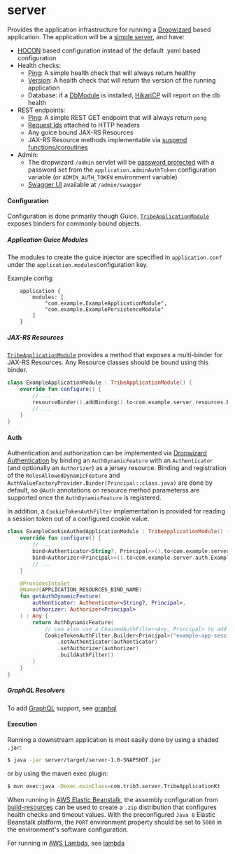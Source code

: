 server
======
Provides the application infrastructure for running a [Dropwizard](https://dropwizard.io)
based application.  The application will be a [simple server](https://dropwizard.readthedocs.io/en/stable/manual/configuration.html#simple),
and have:
* [HOCON](https://github.com/trib3/leakycauldron/blob/HEAD/server/src/main/kotlin/com/trib3/server/config/dropwizard/HoconConfigurationFactory.kt) 
  based configuration instead of the default .yaml based configuration
* Health checks:
  * [Ping](https://github.com/trib3/leakycauldron/blob/HEAD/server/src/main/kotlin/com/trib3/server/healthchecks/PingHealthCheck.kt):
    A simple health check that will always return healthy
  * [Version](https://github.com/trib3/leakycauldron/blob/HEAD/server/src/main/kotlin/com/trib3/server/healthchecks/VersionHealthCheck.kt):
    A health check that will return the version of the running application
  * Database: if a [DbModule](https://github.com/trib3/leakycauldron/blob/HEAD/db#dbmodule) is installed, 
    [HikariCP](https://github.com/brettwooldridge/HikariCP/wiki/Dropwizard-HealthChecks)
    will report on the db health
* REST endpoints:
  * [Ping](https://github.com/trib3/leakycauldron/blob/HEAD/server/src/main/kotlin/com/trib3/server/resources/PingResource.kt):
    A simple REST GET endpoint that will always return `pong`
  * [Request Ids](https://github.com/trib3/leakycauldron/blob/HEAD/server/src/main/kotlin/com/trib3/server/filters/RequestIdFilter.kt) 
    attached to HTTP headers
  * Any guice bound JAX-RS Resources
  * JAX-RS Resource methods implementable via [suspend functions/coroutines](https://github.com/trib3/leakycauldron/blob/HEAD/server/src/main/kotlin/com/trib3/server/coroutine/CoroutineInvocationHandler.kt)
* Admin:
  * The dropwizard `/admin` servlet will be [password protected](https://github.com/trib3/leakycauldron/blob/HEAD/server/src/main/kotlin/com/trib3/server/filters/AdminAuthFilter.kt)
    with a password set from the `application.adminAuthToken` configuration variable 
    (or `ADMIN_AUTH_TOKEN` environment variable)
  * [Swagger UI](https://github.com/swagger-api/swagger-ui) available at `/admin/swagger`

#### Configuration
Configuration is done primarily though Guice.  [`TribeApplicationModule`](https://github.com/trib3/leakycauldron/blob/HEAD/server/src/main/kotlin/com/trib3/server/modules/TribeApplicationModule.kt)
exposes binders for commonly bound objects.  
  
##### Application Guice Modules
The modules to create the guice injector are specified in `application.conf` 
under the `application.modules`configuration key.  

Example config:
```hocon
    application {
        modules: [
            "com.example.ExampleApplicationModule",
            "com.example.ExamplePersistenceModule"
        ]
    }
```

##### JAX-RS Resources
[`TribeApplicationModule`](https://github.com/trib3/leakycauldron/blob/HEAD/server/src/main/kotlin/com/trib3/server/modules/TribeApplicationModule.kt)
provides a method that exposes a multi-binder for JAX-RS Resources.  Any Resource classes
should be bound using this binder.

```kotlin
class ExampleApplicationModule : TribeApplicationModule() {
    override fun configure() {
        // ...
        resourceBinder().addBinding().to<com.example.server.resources.ExampleResource>()
        // ...
    }
}
```

#### Auth
Authentication and authorization can be implemented via [Dropwizard Authentication](https://www.dropwizard.io/en/latest/manual/auth.html)
by binding an `AuthDynamicFeature` with an `Authenticator` (and optionally an `Authorizer`)
as a jersey resource.  Binding and registration of the `RolesAllowedDynamicFeature` and
`AuthValueFactoryProvider.Binder(Principal::class.java)` are done by default, so `@Auth`
annotations on resource method parameterss are supported once the `AuthDynamicFeature` is
registered.

In addition, a `CookieTokenAuthFilter` implementation is provided for reading
a session token out of a configured cookie value.

```kotlin
class ExampleCookieAuthedApplicationModule : TribeApplicationModule() {
    override fun configure() {
        // ...
        bind<Authenticator<String?, Principal>>().to<com.example.server.auth.ExampleSessionAuthenticator>()
        bind<Authorizer<Principal>>().to<com.example.server.auth.ExampleUserAuthorizer>()
        // ...
    }

    @ProvidesIntoSet
    @Named(APPLICATION_RESOURCES_BIND_NAME)
    fun getAuthDynamicFeature(
        authenticator: Authenticator<String?, Principal>,
        authorizer: Authorizer<Principal>
    ) : Any {
        return AuthDynamicFeature(
            // can also use a ChainedAuthFilter<Any, Principal> to add BasicAuthFilter/OAuthCredentialAuthFilter/etc
            CookieTokenAuthFilter.Builder<Principal>("example-app-session-id")
                .setAuthenticator(authenticator)
                .setAuthorizer(authorizer)
                .buildAuthFilter()
        )
    }
}
```

##### GraphQL Resolvers
To add [GraphQL](https://graphql.org) support, see [graphql](https://github.com/trib3/leakycauldron/blob/HEAD/graphql)

#### Execution
Running a downstream application is most easily done by using a shaded `.jar`:
```bash
$ java -jar server/target/server-1.0-SNAPSHOT.jar
``` 
or by using the maven exec plugin:
```bash
$ mvn exec:java -Dexec.mainClass=com.trib3.server.TribeApplicationKt 
```

When running in [AWS Elastic Beanstalk](https://aws.amazon.com/elasticbeanstalk/), the
assembly configuration from [build-resources](https://github.com/trib3/leakycauldron/blob/HEAD/build-resources)
can be used to create a `.zip` distribution that configures health checks and timeout
values.  With the preconfigured `Java 8` Elastic Beanstalk platform, the `PORT` environment 
property should be set to `5000` in the environment's software configuration.

For running in [AWS Lambda](https://aws.amazon.com/lambda/), see [lambda](https://github.com/trib3/leakycauldron/blob/HEAD/lambda)
